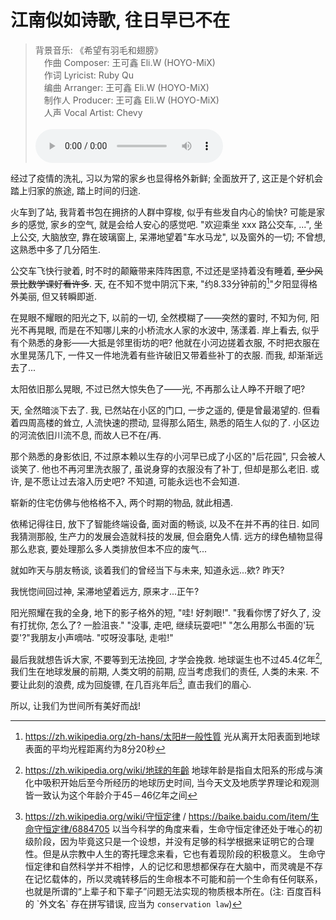 # 江南似如诗歌, 往日早已不在

<!-- > <iframe frameborder="no" border="0" marginwidth="0" marginheight="0" width=330 height=86 src="//music.163.com/outchain/player?type=2&id=2154102056&auto=1&
height=66"></iframe> -->

> 背景音乐:
> 《希望有羽毛和翅膀》<br>
> &emsp;作曲 Composer: 王可鑫 Eli.W (HOYO-MiX) <br>
> &emsp;作词 Lyricist: Ruby Qu <br>
> &emsp;编曲 Arranger: 王可鑫 Eli.W (HOYO-MiX) <br>
> &emsp;制作人 Producer: 王可鑫 Eli.W (HOYO-MiX) <br>
> &emsp;人声 Vocal Artist: Chevy <br>
> <br>
> <audio src="https://res.lovemilk.top:9000/files/BV1Tf421m7iW_cut.mp4" type="audio/mp4" oncontextmenu="return false;" controls controlslist="nodownload" autoplay loop></audio>

<!-- > <iframe src="//www.bilibili.com/blackboard/html5mobileplayer.html?autoplay=1&danmaku=0&hasMuteButton=0&hideCoverInfo=1&hideDanmakuButton=1&noFullScreenButton=1&aid=1204445882&bvid=BV1Tf421m7iW&cid=1540397448&p=1&t=6" scrolling="no" border="0" frameborder="no" framespacing="0" allowfullscreen="false" style="width: 200px; height: 100px;" align="center"></iframe> -->


经过了疫情的洗礼, 习以为常的家乡也显得格外新鲜; 全面放开了, 这正是个好机会踏上归家的旅途, 踏上时间的归途.

火车到了站, 我背着书包在拥挤的人群中穿梭, 似乎有些发自内心的愉快? 可能是家乡的感觉, 家乡的空气, 就是会给人安心的感觉吧. "欢迎乘坐 xxx 路公交车, ...", 坐上公交, 大脑放空, 靠在玻璃窗上, 呆滞地望着"车水马龙", 以及窗外的一切; 不曾想, 这熟悉中多了几分陌生.

公交车飞快行驶着, 时不时的颠簸带来阵阵困意, 不过还是坚持着没有睡着, ~~至少风景比数学课好看许多~~. 天, 在不知不觉中阴沉下来, "约8.33分钟前的[^theTimeOfSunlightToTheEarth]"夕阳显得格外美丽, 但又转瞬即逝.

在晃眼不耀眼的阳光之下, 以前的一切, 全然模糊了——突然的霎时, 不知为何, 阳光不再晃眼, 而是在不知哪儿来的小桥流水人家的水波中, 荡漾着. 岸上看去, 似乎有个熟悉的身影——大抵是邻里街坊的吧? 他就在小河边搓着衣服, 不时把衣服在水里晃荡几下, 一件又一件地洗着有些许破旧又带着些补丁的衣服. 而我, 却渐渐远去了...

太阳依旧那么晃眼, 不过已然大惊失色了——光, 不再那么让人睁不开眼了吧?

天, 全然暗淡下去了. 我, 已然站在小区的门口, 一步之遥的, 便是曾最渴望的. 但看着四周高楼的耸立, 人流快速的攒动, 显得那么陌生, 熟悉的陌生人似的了. 小区边的河流依旧川流不息, 而故人已不在/再.

那个熟悉的身影依旧, 不过原本赖以生存的小河早已成了小区的"后花园", 只会被人谈笑了. 他也不再河里洗衣服了, 虽说身穿的衣服没有了补丁, 但却是那么老旧. 或许, 是不愿让过去溶入历史吧? 不知道, 可能永远也不会知道.

崭新的住宅仿佛与他格格不入, 两个时期的物品, 就此相遇.

依稀记得往日, 放下了智能终端设备, 面对面的畅谈, 以及不在并不再的往日. 如同我猜测那般, 生产力的发展会造就科技的发展, 但会磨免人情. 远方的绿色植物显得那么悲哀, 要处理那么多人类排放但本不应的废气...

就如昨天与朋友畅谈, 谈着我们的曾经当下与未来, 知道永远...欸? 昨天?

我恍惚间回过神, 呆滞地望着远方, 原来才...正午?

阳光照耀在我的全身, 地下的影子格外的短, "哇! 好刺眼!". "我看你愣了好久了, 没有打扰你, 怎么了? 一脸沮丧." "没事, 走吧, 继续玩耍吧!" "怎么用那么书面的'玩耍'?"我朋友小声嘀咕. "哎呀没事哒, 走啦!"

最后我就想告诉大家, 不要等到无法挽回, 才学会挽救. 地球诞生也不过45.4亿年[^theBarthOfTheEarth], 我们生在地球发展的前期, 人类文明的前期, 应当考虑我们的责任, 人类的未来. 不要让此刻的浪费, 成为回旋镖, 在几百兆年后[^theConservationLawOfLife], 直击我们的眉心.

所以, 让我们为世间所有美好而战!

[^theTimeOfSunlightToTheEarth]: <https://zh.wikipedia.org/zh-hans/太阳#一般性質> 光从离开太阳表面到地球表面的平均光程距离约为8分20秒
[^theBarthOfTheEarth]: <https://zh.wikipedia.org/wiki/地球的年齡> 地球年龄是指自太阳系的形成与演化中吸积开始后至今所经历的地球历史时间, 当今天文及地质学界理论和观测皆一致认为这个年龄介于45－46亿年之间
[^theConservationLawOfLife]: <https://zh.wikipedia.org/wiki/守恒定律> / <https://baike.baidu.com/item/生命守恒定律/6884705> 以当今科学的角度来看，生命守恒定律还处于唯心的初级阶段，因为毕竟这只是一个设想，并没有足够的科学根据来证明它的合理性。但是从宗教中人生的寄托理念来看，它也有着现阶段的积极意义。
生命守恒定律和自然科学并不相悖，人的记忆和思想都保存在大脑中，而灵魂是不存在记忆载体的，所以灵魂转移后的生命根本不可能和前一个生命有任何联系，也就是所谓的“上辈子和下辈子”问题无法实现的物质根本所在。(注: 百度百科的 \`外文名\` 存在拼写错误, 应当为 `conservation law`)
